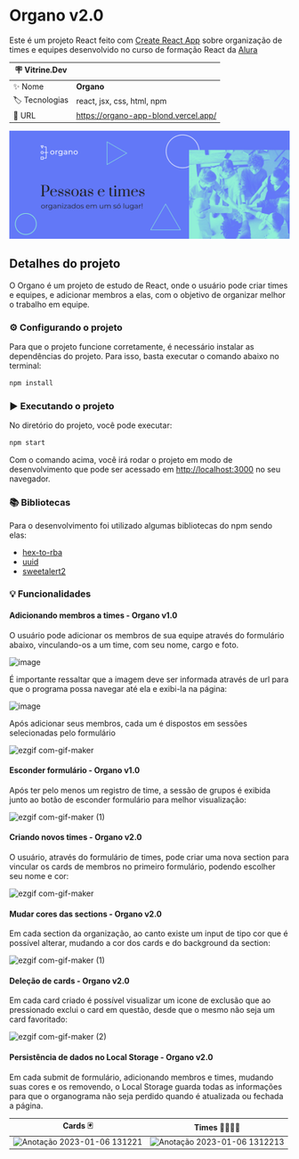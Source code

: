 # Organo v2.0

Este é um projeto React feito com [Create React App](https://github.com/facebook/create-react-app) sobre organização de times e equipes desenvolvido no curso de formação React da [Alura](https://cursos.alura.com.br/formacao-react-javascript)

| :placard: Vitrine.Dev |     |
| -------------  | --- |
| :sparkles: Nome        | **Organo**
| :label: Tecnologias | react, jsx, css, html, npm
| :rocket: URL         | https://organo-app-blond.vercel.app/

![](/public/img/banner.png#vitrinedev)

## Detalhes do projeto

O Organo é um projeto de estudo de React, onde o usuário pode criar times e equipes, e adicionar membros a elas, com o objetivo de organizar melhor o trabalho em equipe.

### ⚙️ Configurando o projeto
Para que o projeto funcione corretamente, é necessário instalar as dependências do projeto. Para isso, basta executar o comando abaixo no terminal:

```bash
npm install
```

### ▶️ Executando o projeto
No diretório do projeto, você pode executar:
```bash
npm start
```
Com o comando acima, você irá rodar o projeto em modo de desenvolvimento que pode ser acessado em [http://localhost:3000](http://localhost:3000) no seu navegador.

### 📚 Bibliotecas
Para o desenvolvimento foi utilizado algumas bibliotecas do npm sendo elas:
  * [hex-to-rba](https://www.npmjs.com/package/hex-to-rgba)
  * [uuid](https://www.npmjs.com/package/uuid)
  * [sweetalert2](https://sweetalert2.github.io/)

### 💡 Funcionalidades

#### Adicionando membros a times - Organo v1.0
O usuário pode adicionar os membros de sua equipe através do formulário abaixo, vinculando-os a um time, com seu nome, cargo e foto.

![image](https://user-images.githubusercontent.com/101435037/209827854-9fbcf40e-6f17-4b38-a029-767950098494.png)

É importante ressaltar que a imagem deve ser informada através de url para que o programa possa navegar até ela e exibi-la na página:

![image](https://user-images.githubusercontent.com/101435037/209828098-a9e14d03-5c86-46ec-92a8-25abd18f4f3a.png)

Após adicionar seus membros, cada um é dispostos em sessões selecionadas pelo formulário

![ezgif com-gif-maker](https://user-images.githubusercontent.com/101435037/209831596-035d911c-0e15-40c2-bf04-674a726c42ec.gif)

#### Esconder formulário - Organo v1.0
Após ter pelo menos um registro de time, a sessão de grupos é exibida junto ao botão de esconder formulário para melhor visualização:

![ezgif com-gif-maker (1)](https://user-images.githubusercontent.com/101435037/209832752-db6f7bf9-708d-45ca-bacf-bcfcedc23a13.gif)

#### Criando novos times  - Organo v2.0
O usuário, através do formulário de times, pode criar uma nova section para vincular os cards de membros no primeiro formulário, podendo escolher seu nome e cor:

![ezgif com-gif-maker](https://user-images.githubusercontent.com/101435037/211048759-49f5d4e7-9b41-4af6-97b5-b9ef1acaf241.gif)

#### Mudar cores das sections  - Organo v2.0
Em cada section da organização, ao canto existe um input de tipo cor que é possível alterar, mudando a cor dos cards e do background da section:

![ezgif com-gif-maker (1)](https://user-images.githubusercontent.com/101435037/211050003-aa0bc832-4da3-47f4-8292-637aebb9e0dd.gif)

#### Deleção de cards  - Organo v2.0
Em cada card criado é possível visualizar um icone de exclusão que ao pressionado exclui o card em questão, desde que o mesmo não seja um card favoritado:

![ezgif com-gif-maker (2)](https://user-images.githubusercontent.com/101435037/211051233-cad59f85-7d92-46f7-89ad-273bba2b2058.gif)

#### Persistência de dados no Local Storage  - Organo v2.0
Em cada submit de formulário, adicionando membros e times, mudando suas cores e os removendo, o Local Storage guarda todas as informações para que o organograma não seja perdido quando é atualizada ou fechada a página.

| Cards 🃏 | Times 👨‍👩‍👦‍👦 |
| :---------: | :---------: |
| ![Anotação 2023-01-06 131221](https://user-images.githubusercontent.com/101435037/211052832-7c579a23-8cb5-446c-977e-583ae65c6609.png) | ![Anotação 2023-01-06 1312213](https://user-images.githubusercontent.com/101435037/211052859-e34847ec-fc5e-4b89-8901-65a750c3fcd0.png) |
